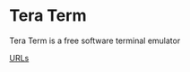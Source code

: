 ﻿# Tera Term

Tera Term is a free software terminal emulator

[URLs](https://github.com/TeraTermProject/teraterm/wiki/Urls)
